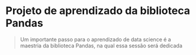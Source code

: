 <h1> Projeto de aprendizado da biblioteca Pandas </h1>
<blockquote> Um importante passo para o aprendizado de data science é a maestria da biblioteca Pandas, na qual essa sessão será dedicada</blockquote>
